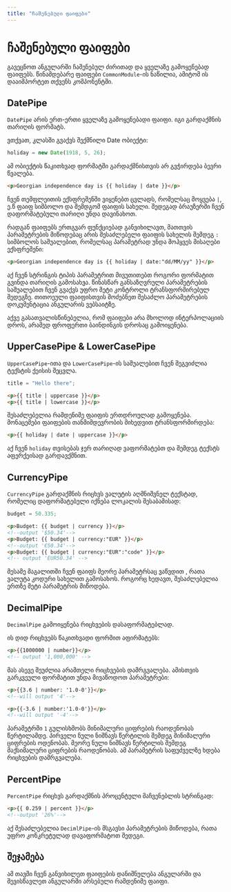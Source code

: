 ```yaml
---
title: "ჩაშენებული ფაიფები"
---
```


# ჩაშენებული ფაიფები

გავეცნოთ ანგულარში ჩაშენებულ ძირითად და ყველაზე გამოყენებად ფაიფებს.
წინამდებარე ფაიფები `CommonModule`-ის ნაწილია, ამიტომ ის დააიმპორტეთ
თქვენს კომპონენტში.

## DatePipe

`DatePipe` არის ერთ-ერთი ყველაზე გამოყენებადი ფაიფი. იგი გარდაქმნის
თარიღის ფორმატს.

ვთქვათ, კლასში გვაქვს შექმნილი Date ობიექტი:

```ts
holiday = new Date(1918, 5, 26);
```

ამ ობიექტის წაკითხვად ფორმატში გარდაქმნისთვის არ გვჭირდება ბევრი წვალება.

```html
<p>Georgian independence day is {{ holiday | date }}</p>
```

ჩვენ თემფლეითის ექსფრეშენში ვიყენებთ ცვლადს, რომელსაც მოყვება `|`,
ე.წ ფაიფ სიმბოლო და შემდგომ ფაიფის სახელი. შედეგად ბრაუზერში ჩვენ
დაფორმატებული თარიღი უნდა დავინახოთ.

რადგან ფაიფებს ერთგვარ ფუნქციებად განვიხილავთ, მათთვის პარამეტრების
მიწოდებაც არის შესაძლებელი ფაიფის სახელის შემდეგ `:` სიმბოლოს საშუალებით,
რომელსაც პარამეტრად უნდა მოჰყვეს მისაღები ექსფრეშენი:

```html
<p>Georgian independence day is {{ holiday | date:"dd/MM/yy" }}</p>
```

აქ ჩვენ სტრინგის ტიპის პარამეტრით მივუთითებთ როგორი ფორმატით გვინდა თარიღის
გამოსახვა.
წინასწარ განსაზღვრული პარამეტრების საშუალებით ჩვენ გვაქვს უფრო მეტი კონტროლი
ტრანსფორმირებულ შედეგზე. თითოეული ფაიფისთვის მოძებნეთ შესაძლო პარამეტრების
დოკუმენტაცია ანგულარის ვებსაიტზე.

აქვე გასათვალისწინებელია, რომ ფაიფები არა მხოლოდ ინტერპოლაციის დროს, არამედ
ფროფერთი ბაინდინგის დროსაც გამოიყენება.

## UpperCasePipe & LowerCasePipe

`UpperCasePipe`-ითა და `LowerCasePipe`-ის საშუალებით ჩვენ შეგვიძლია ტექსტის
ქეისის შეცვლა.

```ts
title = "Hello there";
```

```html
<p>{{ title | uppercase }}</p>
<p>{{ title | lowercase }}</p>
```

შესაძლებელია რამდენიმე ფაიფის ერთდროულად გამოყენება. მონაცემები ფაიფების თანმიმდევრობის
მიხედვით ტრანსფორმირდება:

```html
<p>{{ holiday | date | uppercase }}</p>
```

აქ ჩვენ `holiday` თვისებას ჯერ თარიღად ვაფორმატებთ და შემდეგ ტექსტს აფერქეისად გარდავქმნით.

## CurrencyPipe

`CurrencyPipe` გარდაქმნის რიცხვს ვალუტის აღმნიშვნელ ტექსტად, რომელიც დაფორმატებული
იქნება ლოკალის შესაბამისად:

```ts
budget = 50.335;
```

```html
<p>Budget: {{ budget | currency }}</p>
<!--output '$50.34'-->
<p>Budget: {{ budget | currency:"EUR" }}</p>
<!--output '€50.34'-->
<p>Budget: {{ budget | currency:"EUR":"code" }}</p>
<!-- output 'EUR50.34' -->
```

მესამე მაგალითში ჩვენ ფაიფს მეორე პარამეტრსაც ვაწვდით , რათა ვალუტა
კოდური სახელით გამოსახოს. როგორც ხედავთ, შესაძლებელია ერთზე
მეტი პარამეტრის მიწოდება.

## DecimalPipe

`DecimalPipe` გამოიყენება რიცხვების დასაფორმატებლად.

ის დიდ რიცხვებს წაკითხვადი ფორმით აფირმატებს:

```html
<p>{{1000000 | number}}</p>
<!-- output '1,000,000' -->
```

მას ასევე შეუძლია არამთელი რიცხვების დამრგვალება. ამისთვის
გარკვეული ფორმატით უნდა მივაწოდოთ პარამეტრები:

```html
<p>{{3.6 | number: '1.0-0'}}</p>
<!--will output '4'-->

<p>{{-3.6 | number:'1.0-0'}}</p>
<!--will output '-4'-->
```

პარამეტრში `1` გულისხმობს მინიმალური ციფრების რაოდენობას წერტილამდე.
პირველი ნული ნიშნავს წერტილის შემდეგ მინიმალური ციფრების ოდენობას.
მეორე ნული ნიშნავს წერტილის შემდეგ მაქსიმალური ციფრების რაოდენობას.
ამ პარამეტრის საფუძველზე ხდება რიცხვების დამრგვალება.

## PercentPipe

`PercentPipe` რიცხვს გარდაქმნის პროცენტული მაჩვენებლის სტრინგად:

```html
<p>{{ 0.259 | percent }}</p>
<!--output '26%'-->
```

აქ შესაძლებელია `DecimlPipe`-ის მსგავსი პარამეტრების მიწოდება, რათა
უფრო კონკრეტულად დავაფორმატოთ შედეგი.

## შეჯამება

ამ თავში ჩვენ განვიხილეთ ფაიფების დანიშნულება ანგულარში და შევისწავლეთ
ანგულარში არსებული რამდენიმე ფაიფი.
